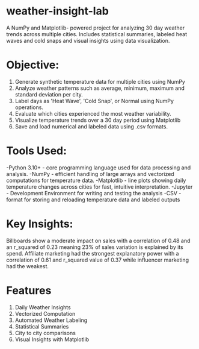 # weather-insight-lab
A NumPy and Matplotlib- powered project for analyzing 30 day weather trends across multiple cities.
Includes statistical summaries, labeled heat waves and cold snaps and visual insights using data visualization.

# Objective:
1. Generate synthetic temperature data for multiple cities using NumPy
2. Analyze weather patterns such as average, minimum, maximum and standard deviation per city.
3. Label days as 'Heat Wave', 'Cold Snap', or Normal using NumPy operations.
4. Evaluate which cities experienced the most weather variability.
5. Visualize temperature trends over a 30 day period using Matplotlib
6. Save and load numerical and labeled data using .csv formats.

# Tools Used:
-Python 3.10+ - core programming language used for data processing and analysis.
-NumPy - efficient handling of large arrays and vectorized computations for temperature data.
-Matplotlib - line plots showing daily temperature changes across cities for fast, intuitive interpretation.
-Jupyter - Development Environment for writing and testing the analysis
-CSV - format for storing and reloading temperature data and labeled outputs

# Key Insights:
Billboards show a moderate impact on sales with a correlation of 0.48 and an r_squared of 0.23 meaning 23% of sales variation is explained by its spend.
Affiliate marketing had the strongest explanatory power with a correlation of 0.61 and r_squared value of 0.37 while influencer marketing had the weakest.

# Features
1. Daily Weather Insights
2. Vectorized Computation
3. Automated Weather Labeling
4. Statistical Summaries
5. City to city comparisons
6. Visual Insights with Matplotlib
